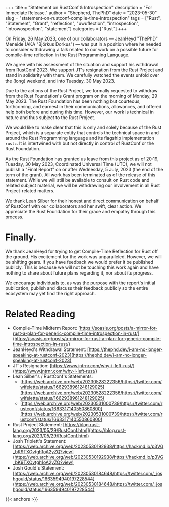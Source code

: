 +++
title = "Statement on RustConf & Introspection"
description = "For Immediate Release."
author = "Shepherd, ThePhD"
date = "2023-05-30"
slug = "statement-on-rustconf-compile-time-introspection"
tags = ["Rust", "Statement", "Grant", "reflection", "uwuflection", "introspection", "introwospection", "statement"]
categories = ["Rust"]
+++

On Friday, 26 May 2023, one of our collaborators — JeanHeyd "ThePhD" Meneide (AKA "Björkus Dorkus") — was put in a position where he needed to consider withdrawing a talk related to our work on a possible future for compile-time reflection in the Rust Programming Language.

We agree with his assessment of the situation and support his withdrawal from RustConf 2023. We support JT's resignation from the Rust Project and stand in solidarity with them. We carefully watched the events unfold over the (long) weekend, and into Tuesday, 30 May 2023.

Due to the actions of the Rust Project, we formally requested to withdraw from the Rust Foundation's Grant program on the morning of Monday, 29 May 2023. The Rust Foundation has been nothing but courteous, forthcoming, and earnest in their communications, allowances, and offered help both before and during this time. However, our work is technical in nature and thus subject to the Rust Project.

We would like to make clear that this is only and solely because of the Rust Project, which is a separate entity that controls the technical space in and around the Rust Programming language and its flagship implementation `rustc`. It is intertwined with but not directly in control of RustConf or the Rust Foundation.

As the Rust Foundation has granted us leave from this project as of 20:19, Tuesday, 30 May 2023, Coordinated Universal Time (UTC), we will not publish a "Final Report" on or after Wednesday, 5 July, 2023 (the end of the term of the grant). All work has been terminated as of the release of this statement. While we will still be available to consult on Rust code and related subject material, we will be withdrawing our involvement in all Rust Project-related matters.

We thank Leah Silber for their honest and direct communication on behalf of RustConf with our collaborators and her swift, clear action. We appreciate the Rust Foundation for their grace and empathy through this process.




# Finally.

We thank JeanHeyd for trying to get Compile-Time Reflection for Rust off the ground. His excitement for the work was unparalleled. However, we will be shifting gears. If you have feedback we would prefer it be published publicly. This is because we will not be touching this work again and have nothing to share about future plans regarding it, nor about its progress.

We encourage individuals to, as was the purpose with the report's initial publication, publish and discuss their feedback publicly so the entire ecosystem may yet find the right approach.




# Related Reading

- Compile-Time Midterm Report: [https://soasis.org/posts/a-mirror-for-rust-a-plan-for-generic-compile-time-introspection-in-rust/](https://soasis.org/posts/a-mirror-for-rust-a-plan-for-generic-compile-time-introspection-in-rust/)
- JeanHeyd's Withdrawal Statement: [https://thephd.dev/i-am-no-longer-speaking-at-rustconf-2023](https://thephd.dev/i-am-no-longer-speaking-at-rustconf-2023)
- JT's Resignation: [https://www.jntrnr.com/why-i-left-rust/](https://www.jntrnr.com/why-i-left-rust/)
- Leah Silber's / RustConf's Statements:
	- [https://web.archive.org/web/20230528222356/https://twitter.com/wifelette/status/1662938961248129025](https://web.archive.org/web/20230528222356/https://twitter.com/wifelette/status/1662938961248129025)
	- [https://web.archive.org/web/20230531000739/https://twitter.com/rustconf/status/1663317140550860800](https://web.archive.org/web/20230531000739/https://twitter.com/rustconf/status/1663317140550860800)
- Rust Project Statement: [https://blog.rust-lang.org/2023/05/29/RustConf.html](https://blog.rust-lang.org/2023/05/29/RustConf.html)
- Josh Triplett's Statement: [https://web.archive.org/web/20230530192938/https://hackmd.io/p3VG_bK9TXOvtgh1oA2yZQ?view](https://web.archive.org/web/20230530192938/https://hackmd.io/p3VG_bK9TXOvtgh1oA2yZQ?view)
- Josh Gould's Statement: [https://web.archive.org/web/20230530184648/https://twitter.com/_joshgould/status/1663594940197228544](https://web.archive.org/web/20230530184648/https://twitter.com/_joshgould/status/1663594940197228544)

{{< anchors >}}
